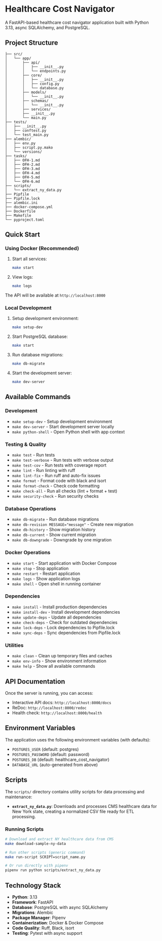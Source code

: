 # Healthcare Cost Navigator

A FastAPI-based healthcare cost navigator application built with Python 3.13, async SQLAlchemy, and PostgreSQL.

## Project Structure

```
├── src/
│   └── app/
│       ├── api/
│       │   ├── __init__.py
│       │   └── endpoints.py
│       ├── core/
│       │   ├── __init__.py
│       │   ├── config.py
│       │   └── database.py
│       ├── models/
│       │   └── __init__.py
│       ├── schemas/
│       │   └── __init__.py
│       ├── services/
│       ├── __init__.py
│       └── main.py
├── tests/
│   ├── __init__.py
│   ├── conftest.py
│   └── test_main.py
├── alembic/
│   ├── env.py
│   ├── script.py.mako
│   └── versions/
├── tasks/
│   ├── OFH-1.md
│   ├── OFH-2.md
│   ├── OFH-3.md
│   ├── OFH-4.md
│   ├── OFH-5.md
│   └── OFH-6.md
├── scripts/
│   └── extract_ny_data.py
├── Pipfile
├── Pipfile.lock
├── alembic.ini
├── docker-compose.yml
├── Dockerfile
├── Makefile
└── pyproject.toml
```

## Quick Start

### Using Docker (Recommended)

1. Start all services:
   ```bash
   make start
   ```

2. View logs:
   ```bash
   make logs
   ```

The API will be available at `http://localhost:8000`

### Local Development

1. Setup development environment:
   ```bash
   make setup-dev
   ```

2. Start PostgreSQL database:
   ```bash
   make start
   ```

3. Run database migrations:
   ```bash
   make db-migrate
   ```

4. Start the development server:
   ```bash
   make dev-server
   ```

## Available Commands

### Development
- `make setup-dev` - Setup development environment
- `make dev-server` - Start development server locally
- `make python-shell` - Open Python shell with app context

### Testing & Quality
- `make test` - Run tests
- `make test-verbose` - Run tests with verbose output
- `make test-cov` - Run tests with coverage report
- `make lint` - Run linting with ruff
- `make lint-fix` - Run ruff and auto-fix issues
- `make format` - Format code with black and isort
- `make format-check` - Check code formatting
- `make check-all` - Run all checks (lint + format + test)
- `make security-check` - Run security checks

### Database Operations
- `make db-migrate` - Run database migrations
- `make db-revision MESSAGE="message"` - Create new migration
- `make db-history` - Show migration history
- `make db-current` - Show current migration
- `make db-downgrade` - Downgrade by one migration

### Docker Operations
- `make start` - Start application with Docker Compose
- `make stop` - Stop application
- `make restart` - Restart application
- `make logs` - Show application logs
- `make shell` - Open shell in running container

### Dependencies
- `make install` - Install production dependencies
- `make install-dev` - Install development dependencies
- `make update-deps` - Update all dependencies
- `make check-deps` - Check for outdated dependencies
- `make lock-deps` - Lock dependencies to Pipfile.lock
- `make sync-deps` - Sync dependencies from Pipfile.lock

### Utilities
- `make clean` - Clean up temporary files and caches
- `make env-info` - Show environment information
- `make help` - Show all available commands

## API Documentation

Once the server is running, you can access:
- Interactive API docs: `http://localhost:8000/docs`
- ReDoc: `http://localhost:8000/redoc`
- Health check: `http://localhost:8000/health`

## Environment Variables

The application uses the following environment variables (with defaults):
- `POSTGRES_USER` (default: postgres)
- `POSTGRES_PASSWORD` (default: password)
- `POSTGRES_DB` (default: healthcare_cost_navigator)
- `DATABASE_URL` (auto-generated from above)

## Scripts

The `scripts/` directory contains utility scripts for data processing and maintenance:

- **`extract_ny_data.py`**: Downloads and processes CMS healthcare data for New York state, creating a normalized CSV file ready for ETL processing.

### Running Scripts

```bash
# Download and extract NY healthcare data from CMS
make download-sample-ny-data

# Run other scripts (generic command)
make run-script SCRIPT=script_name.py

# Or run directly with pipenv
pipenv run python scripts/extract_ny_data.py
```

## Technology Stack

- **Python**: 3.13
- **Framework**: FastAPI
- **Database**: PostgreSQL with async SQLAlchemy
- **Migrations**: Alembic
- **Package Manager**: Pipenv
- **Containerization**: Docker & Docker Compose
- **Code Quality**: Ruff, Black, isort
- **Testing**: Pytest with async support